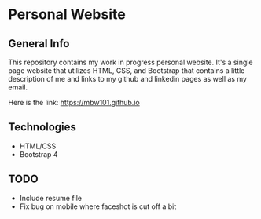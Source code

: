 # Personal Website

## General Info
This repository contains my work in progress personal website.
It's a single page website that utilizes HTML, CSS, and Bootstrap that contains a little description of me and links to my github and linkedin pages as well as my email.

Here is the link: https://mbw101.github.io

## Technologies 
* HTML/CSS
* Bootstrap 4

## TODO
* Include resume file
* Fix bug on mobile where faceshot is cut off a bit